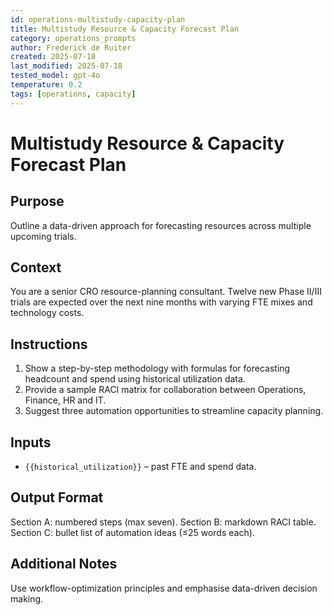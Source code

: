 ```yaml
---
id: operations-multistudy-capacity-plan
title: Multistudy Resource & Capacity Forecast Plan
category: operations_prompts
author: Frederick de Ruiter
created: 2025-07-18
last_modified: 2025-07-18
tested_model: gpt-4o
temperature: 0.2
tags: [operations, capacity]
---
```


# Multistudy Resource & Capacity Forecast Plan

## Purpose

Outline a data-driven approach for forecasting resources across multiple upcoming trials.

## Context

You are a senior CRO resource-planning consultant. Twelve new Phase II/III trials are expected over the next nine months with varying FTE mixes and technology costs.

## Instructions

1. Show a step-by-step methodology with formulas for forecasting headcount and spend using historical utilization data.
1. Provide a sample RACI matrix for collaboration between Operations, Finance, HR and IT.
1. Suggest three automation opportunities to streamline capacity planning.

## Inputs

- `{{historical_utilization}}` – past FTE and spend data.

## Output Format

Section A: numbered steps (max seven).
Section B: markdown RACI table.
Section C: bullet list of automation ideas (≤25 words each).

## Additional Notes

Use workflow-optimization principles and emphasise data-driven decision making.
